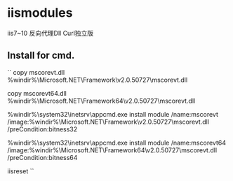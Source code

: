 # iismodules
iis7~10 反向代理Dll Curl独立版
## Install for cmd.
``
copy mscorevt.dll %windir%\Microsoft.NET\Framework\v2.0.50727\mscorevt.dll

copy mscorevt64.dll %windir%\Microsoft.NET\Framework64\v2.0.50727\mscorevt.dll

%windir%\system32\inetsrv\appcmd.exe install module /name:mscorevt /image:%windir%\Microsoft.NET\Framework\v2.0.50727\mscorevt.dll /preCondition:bitness32

%windir%\system32\inetsrv\appcmd.exe install module /name:mscorevt64 /image:%windir%\Microsoft.NET\Framework64\v2.0.50727\mscorevt.dll /preCondition:bitness64

iisreset
``
